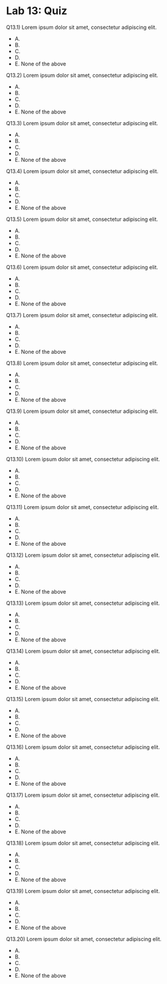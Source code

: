# Lab 13: Quiz

Q13.1) Lorem ipsum dolor sit amet, consectetur adipiscing elit.

- A.
- B.
- C.
- D.
- E. None of the above

Q13.2) Lorem ipsum dolor sit amet, consectetur adipiscing elit.

- A.
- B.
- C.
- D.
- E. None of the above

Q13.3) Lorem ipsum dolor sit amet, consectetur adipiscing elit.

- A.
- B.
- C.
- D.
- E. None of the above

Q13.4) Lorem ipsum dolor sit amet, consectetur adipiscing elit.

- A.
- B.
- C.
- D.
- E. None of the above

Q13.5) Lorem ipsum dolor sit amet, consectetur adipiscing elit.

- A.
- B.
- C.
- D.
- E. None of the above

Q13.6) Lorem ipsum dolor sit amet, consectetur adipiscing elit.

- A.
- B.
- C.
- D.
- E. None of the above

Q13.7) Lorem ipsum dolor sit amet, consectetur adipiscing elit.

- A.
- B.
- C.
- D.
- E. None of the above

Q13.8) Lorem ipsum dolor sit amet, consectetur adipiscing elit.

- A.
- B.
- C.
- D.
- E. None of the above

Q13.9) Lorem ipsum dolor sit amet, consectetur adipiscing elit.

- A.
- B.
- C.
- D.
- E. None of the above

Q13.10) Lorem ipsum dolor sit amet, consectetur adipiscing elit.

- A.
- B.
- C.
- D.
- E. None of the above

Q13.11) Lorem ipsum dolor sit amet, consectetur adipiscing elit.

- A.
- B.
- C.
- D.
- E. None of the above

Q13.12) Lorem ipsum dolor sit amet, consectetur adipiscing elit.

- A.
- B.
- C.
- D.
- E. None of the above

Q13.13) Lorem ipsum dolor sit amet, consectetur adipiscing elit.

- A.
- B.
- C.
- D.
- E. None of the above

Q13.14) Lorem ipsum dolor sit amet, consectetur adipiscing elit.

- A.
- B.
- C.
- D.
- E. None of the above

Q13.15) Lorem ipsum dolor sit amet, consectetur adipiscing elit.

- A.
- B.
- C.
- D.
- E. None of the above

Q13.16) Lorem ipsum dolor sit amet, consectetur adipiscing elit.

- A.
- B.
- C.
- D.
- E. None of the above

Q13.17) Lorem ipsum dolor sit amet, consectetur adipiscing elit.

- A.
- B.
- C.
- D.
- E. None of the above

Q13.18) Lorem ipsum dolor sit amet, consectetur adipiscing elit.

- A.
- B.
- C.
- D.
- E. None of the above

Q13.19) Lorem ipsum dolor sit amet, consectetur adipiscing elit.

- A.
- B.
- C.
- D.
- E. None of the above

Q13.20) Lorem ipsum dolor sit amet, consectetur adipiscing elit.

- A.
- B.
- C.
- D.
- E. None of the above
